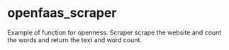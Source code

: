 # openfaas_scraper
Example of function for openness. Scraper scrape the website and count the words and return the text and word count.
